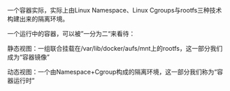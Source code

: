 一个容器实际，实际上由Linux Namespace、Linux Cgroups与rootfs三种技术构建出来的隔离环境。

一个运行中的容器，可以被”一分为二“来看待：

静态视图：一组联合挂载在/var/lib/docker/aufs/mnt上的rootfs，这一部分我们成为“容器镜像”

动态视图：一个由Namespace+Cgroup构成的隔离环境，这一部分我们称为“容器运行时”